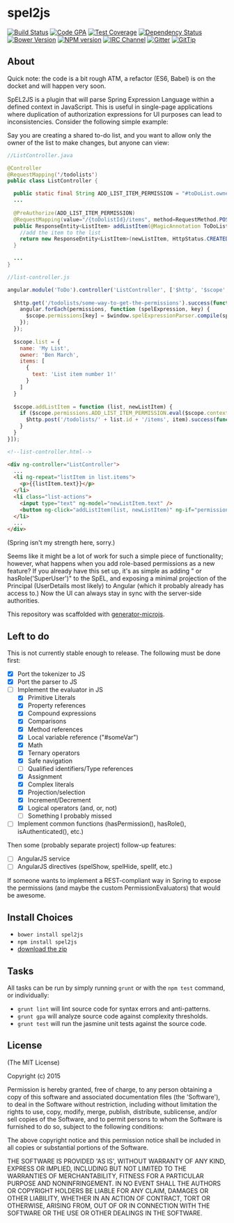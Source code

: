 # spel2js
[![Build Status][build-image]][build-url]
[![Code GPA][gpa-image]][gpa-url]
[![Test Coverage][coverage-image]][coverage-url]
[![Dependency Status][depstat-image]][depstat-url]
[![Bower Version][bower-image]][bower-url]
[![NPM version][npm-image]][npm-url]
[![IRC Channel][irc-image]][irc-url]
[![Gitter][gitter-image]][gitter-url]
[![GitTip][tip-image]][tip-url]

## About

Quick note: the code is a bit rough ATM, a refactor (ES6, Babel) is on the docket and will happen very soon.

SpEL2JS is a plugin that will parse Spring Expression Language within a defined context in JavaScript. This is useful
in single-page applications where duplication of authorization expressions for UI purposes can lead to inconsistencies.
Consider the following simple example:

Say you are creating a shared to-do list, and you want to allow only the owner of the list to make changes, but anyone can view: 

```java
//ListController.java

@Controller
@RequestMapping('/todolists')
public class ListController {

  public static final String ADD_LIST_ITEM_PERMISSION = "#toDoList.owner == principal.name";  
  ...
  
  @PreAuthorize(ADD_LIST_ITEM_PERMISSION)
  @RequestMapping(value="/{toDolistId}/items", method=RequestMethod.POST)
  public ResponseEntity<ListItem> addListItem(@MagicAnnotation ToDoList toDoList, @RequestBody ListItem newListItem) {
    //add the item to the list
    return new ResponseEntity<ListItem>(newListItem, HttpStatus.CREATED);
  }

  ...
}
```

```javascript
//list-controller.js

angular.module('ToDo').controller('ListController', ['$http', '$scope', '$window', function ($http, $scope, $window) {
  
  $http.get('/todolists/some-way-to-get-the-permissions').success(function (permissions) {
    angular.forEach(permissions, function (spelExpression, key) {
      $scope.permissions[key] = $window.spelExpressionParser.compile(spelExpression);
    });
  });
  
  $scope.list = {
    name: 'My List',
    owner: 'Ben March',
    items: [
      {
        text: 'List item number 1!'
      }
    ]
  }
  
  $scope.addListItem = function (list, newListItem) {
    if ($scope.permissions.ADD_LIST_ITEM_PERMISSION.eval($scope.context)) {
      $http.post('/todolists/' + list.id + '/items', item).success(function () {...});  
    }
  }
}]);
```

```html
<!--list-controller.html-->

<div ng-controller="ListController">
  ...
  <li ng-repeat="listItem in list.items">
    <p>{{listItem.text}}</p>
  </li>
  <li class="list-actions">
    <input type="text" ng-model="newListItem.text" />
    <button ng-click="addListItem(list, newListItem)" ng-if="permissions.ADD_LIST_ITEM_PERMISSION.eval(context)">Add</button>
  </li>
  ...
</div>
```
(Spring isn't my strength here, sorry.)

Seems like it might be a lot of work for such a simple piece of functionality; however, what happens when you add role-based
permissions as a new feature? If you already have this set up, it's as simple as adding " or hasRole('SuperUser')" to 
the SpEL, and exposing a minimal projection of the Principal (UserDetails most likely) to Angular (which it probably already
has access to.) Now the UI can always stay in sync with the server-side authorities. 

This repository was scaffolded with [generator-microjs](https://github.com/daniellmb/generator-microjs).

## Left to do

This is not currently stable enough to release. The following must be done first:

- [x] Port the tokenizer to JS
- [x] Port the parser to JS
- [ ] Implement the evaluator in JS
  - [x] Primitive Literals
  - [x] Property references
  - [x] Compound expressions
  - [x] Comparisons
  - [x] Method references
  - [x] Local variable reference ("#someVar")
  - [x] Math
  - [x] Ternary operators
  - [x] Safe navigation
  - [ ] Qualified identifiers/Type references
  - [x] Assignment
  - [x] Complex literals
  - [x] Projection/selection
  - [x] Increment/Decrement
  - [x] Logical operators (and, or, not)
  - [ ] Something I probably missed
- [ ] Implement common functions (hasPermission(), hasRole(), isAuthenticated(), etc.)

Then some (probably separate project) follow-up features:

- [ ] AngularJS service
- [ ] AngularJS directives (spelShow, spelHide, spelIf, etc.)

If someone wants to implement a REST-compliant way in Spring to expose the permissions (and maybe the custom
PermissionEvaluators) that would be awesome.


## Install Choices
- `bower install spel2js`
- `npm install spel2js`
- [download the zip](https://github.com/benmarch/spel2js/archive/master.zip)

## Tasks

All tasks can be run by simply running `grunt` or with the `npm test` command, or individually:

  * `grunt lint` will lint source code for syntax errors and anti-patterns.
  * `grunt gpa` will analyze source code against complexity thresholds.
  * `grunt test` will run the jasmine unit tests against the source code.

## License

(The MIT License)

Copyright (c) 2015  

Permission is hereby granted, free of charge, to any person obtaining
a copy of this software and associated documentation files (the
'Software'), to deal in the Software without restriction, including
without limitation the rights to use, copy, modify, merge, publish,
distribute, sublicense, and/or sell copies of the Software, and to
permit persons to whom the Software is furnished to do so, subject to
the following conditions:

The above copyright notice and this permission notice shall be
included in all copies or substantial portions of the Software.

THE SOFTWARE IS PROVIDED 'AS IS', WITHOUT WARRANTY OF ANY KIND,
EXPRESS OR IMPLIED, INCLUDING BUT NOT LIMITED TO THE WARRANTIES OF
MERCHANTABILITY, FITNESS FOR A PARTICULAR PURPOSE AND NONINFRINGEMENT.
IN NO EVENT SHALL THE AUTHORS OR COPYRIGHT HOLDERS BE LIABLE FOR ANY
CLAIM, DAMAGES OR OTHER LIABILITY, WHETHER IN AN ACTION OF CONTRACT,
TORT OR OTHERWISE, ARISING FROM, OUT OF OR IN CONNECTION WITH THE
SOFTWARE OR THE USE OR OTHER DEALINGS IN THE SOFTWARE.



[build-url]: https://travis-ci.org/benmarch/spel2js
[build-image]: http://img.shields.io/travis/benmarch/spel2js.png

[gpa-url]: https://codeclimate.com/github/benmarch/spel2js
[gpa-image]: https://codeclimate.com/github/benmarch/spel2js.png

[coverage-url]: https://codeclimate.com/github/benmarch/spel2js/code?sort=covered_percent&sort_direction=desc
[coverage-image]: https://codeclimate.com/github/benmarch/spel2js/coverage.png

[depstat-url]: https://david-dm.org/benmarch/spel2js
[depstat-image]: https://david-dm.org/benmarch/spel2js.png?theme=shields.io

[issues-url]: https://github.com/benmarch/spel2js/issues
[issues-image]: http://img.shields.io/github/issues/benmarch/spel2js.png

[bower-url]: http://bower.io/search/?q=spel2js
[bower-image]: https://badge.fury.io/bo/spel2js.png

[downloads-url]: https://www.npmjs.org/package/spel2js
[downloads-image]: http://img.shields.io/npm/dm/spel2js.png

[npm-url]: https://www.npmjs.org/package/spel2js
[npm-image]: https://badge.fury.io/js/spel2js.png

[irc-url]: http://webchat.freenode.net/?channels=spel2js
[irc-image]: http://img.shields.io/badge/irc-%23spel2js-brightgreen.png

[gitter-url]: https://gitter.im/benmarch/spel2js
[gitter-image]: http://img.shields.io/badge/gitter-benmarch/spel2js-brightgreen.png

[tip-url]: https://www.gittip.com/benmarch
[tip-image]: http://img.shields.io/gittip/benmarch.png
